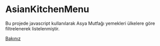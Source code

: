 # AsianKitchenMenu

Bu projede javascript kullanılarak Asya Mutfağı yemekleri ülkelere göre filtrelenerek listelenmiştir.

[Bakınız](https://app.patika.dev/courses/javascript/odev3)
